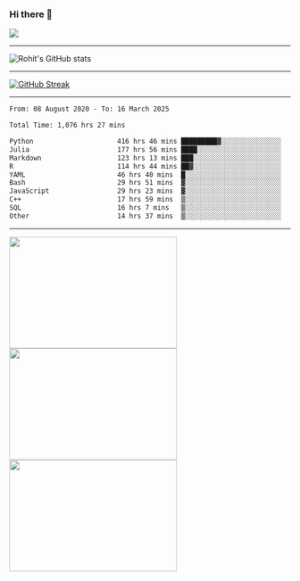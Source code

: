### Hi there 👋

 ![](https://komarev.com/ghpvc/?username=RohitRathore1&color=blueviolet)

<hr/>

![Rohit's GitHub stats](https://github-readme-stats.vercel.app/api?username=RohitRathore1&show_icons=true&theme=transparent)

<hr/>

[![GitHub Streak](http://github-readme-streak-stats.herokuapp.com?user=RohitRathore1&theme=dark&mode=weekly)](https://git.io/streak-stats)

<hr/>

<!--START_SECTION:waka-->

```txt
From: 08 August 2020 - To: 16 March 2025

Total Time: 1,076 hrs 27 mins

Python                     416 hrs 46 mins █████████▓░░░░░░░░░░░░░░░   38.72 %
Julia                      177 hrs 56 mins ████░░░░░░░░░░░░░░░░░░░░░   16.53 %
Markdown                   123 hrs 13 mins ███░░░░░░░░░░░░░░░░░░░░░░   11.45 %
R                          114 hrs 44 mins ██▓░░░░░░░░░░░░░░░░░░░░░░   10.66 %
YAML                       46 hrs 40 mins  █░░░░░░░░░░░░░░░░░░░░░░░░   04.34 %
Bash                       29 hrs 51 mins  ▓░░░░░░░░░░░░░░░░░░░░░░░░   02.77 %
JavaScript                 29 hrs 23 mins  ▓░░░░░░░░░░░░░░░░░░░░░░░░   02.73 %
C++                        17 hrs 59 mins  ▒░░░░░░░░░░░░░░░░░░░░░░░░   01.67 %
SQL                        16 hrs 7 mins   ▒░░░░░░░░░░░░░░░░░░░░░░░░   01.50 %
Other                      14 hrs 37 mins  ▒░░░░░░░░░░░░░░░░░░░░░░░░   01.36 %
```

<!--END_SECTION:waka-->

<hr/>

<p>
  <img src="https://wakatime.com/share/@TeAmp0is0N/0205e68a-e5ed-48bf-b870-3c94c1fa77d3.svg" width="300" height="200">
  <img src="https://wakatime.com/share/@TeAmp0is0N/3935ee43-08a3-493e-8b95-60c1f9204b15.svg" width="300" height="200">
  <img src="https://wakatime.com/share/@TeAmp0is0N/8717aacc-7340-44e0-abb1-987dc9823fcd.svg" width="300" height="200">
</p>




